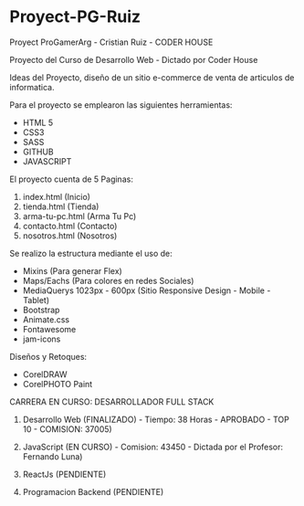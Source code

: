 # Proyect-PG-Ruiz
Proyect ProGamerArg - Cristian Ruiz - CODER HOUSE

Proyecto del Curso de Desarrollo Web - Dictado por Coder House 

Ideas del Proyecto, diseño de un sitio e-commerce de venta de articulos de informatica. 

Para el proyecto se emplearon las siguientes herramientas: 

* HTML 5 
* CSS3
* SASS
* GITHUB
* JAVASCRIPT

El proyecto cuenta de 5 Paginas: 

1) index.html (Inicio) 
2) tienda.html (Tienda)
3) arma-tu-pc.html (Arma Tu Pc)
4) contacto.html (Contacto) 
5) nosotros.html (Nosotros) 

Se realizo la estructura mediante el uso de: 

* Mixins (Para generar Flex)
* Maps/Eachs (Para colores en redes Sociales) 
* MediaQuerys 1023px - 600px (Sitio Responsive Design - Mobile - Tablet) 
* Bootstrap
* Animate.css
* Fontawesome
* jam-icons

Diseños y Retoques: 

* CorelDRAW 
* CorelPHOTO Paint

CARRERA EN CURSO: DESARROLLADOR FULL STACK

1) Desarrollo Web           (FINALIZADO) - Tiempo: 38 Horas - APROBADO - TOP 10 - COMISION: 37005)

2) JavaScript               (EN CURSO) - Comision: 43450 - Dictada por el Profesor: Fernando Luna)  

3) ReactJs                  (PENDIENTE) 

4) Programacion Backend     (PENDIENTE)
